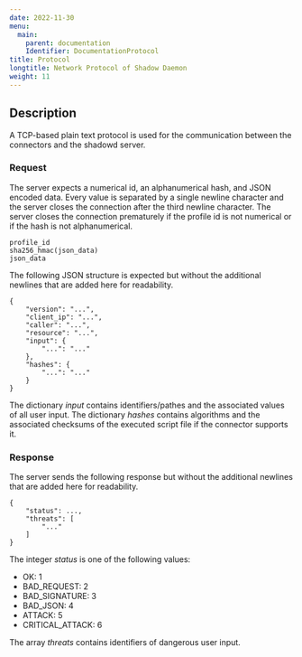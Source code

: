 ```yaml
---
date: 2022-11-30
menu:
  main:
    parent: documentation
    Identifier: DocumentationProtocol
title: Protocol
longtitle: Network Protocol of Shadow Daemon
weight: 11
---
```


## Description

A TCP-based plain text protocol is used for the communication between the connectors and the shadowd server.

### Request

The server expects a numerical id, an alphanumerical hash, and JSON encoded data.
Every value is separated by a single newline character and the server closes the connection after the third newline character.
The server closes the connection prematurely if the profile id is not numerical or if the hash is not alphanumerical.

    profile_id
    sha256_hmac(json_data)
    json_data

The following JSON structure is expected but without the additional newlines that are added here for readability.

    {
        "version": "...",
        "client_ip": "...",
        "caller": "...",
        "resource": "...",
        "input": {
            "...": "..."
        },
        "hashes": {
            "...": "..."
        }
    }

The dictionary *input* contains identifiers/pathes and the associated values of all user input.
The dictionary *hashes* contains algorithms and the associated checksums of the executed script file if the connector supports it.

### Response

The server sends the following response but without the additional newlines that are added here for readability.

    {
        "status": ...,
        "threats": [
            "..."
        ]
    }

The integer *status* is one of the following values:

 * OK: 1
 * BAD_REQUEST: 2
 * BAD_SIGNATURE: 3
 * BAD_JSON: 4
 * ATTACK: 5
 * CRITICAL_ATTACK: 6

The array *threats* contains identifiers of dangerous user input.
